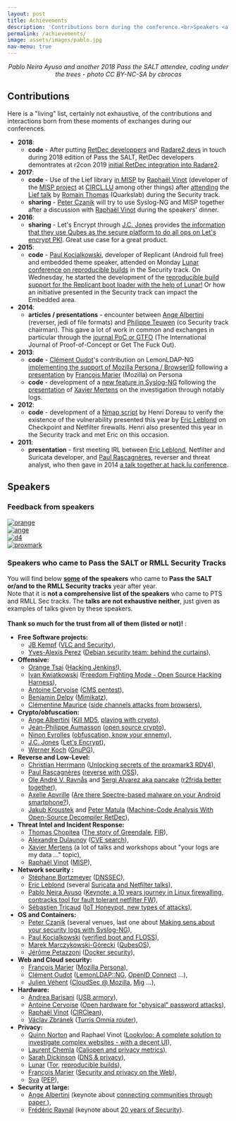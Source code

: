```yaml
---
layout: post
title: Achievements
description: 'Contributions born during the conference.<br>Speakers <a href="https://www.pass-the-salt.org/achievements/#speakers-list">who came</a>.<br>Speakers <a href="https://www.pass-the-salt.org/achievements/#speakers-feedback">feedback</a>.' # test
permalink: /achievements/
image: assets/images/pablo.jpg
nav-menu: true
---
```


<center><i>Pablo Neira Ayuso and another 2018 Pass the SALT attendee, coding under the trees - photo CC BY-NC-SA by cbrocas</i></center>

## Contributions
Here is a "living" list, certainly not exhaustive, of the contributions and interactions born from these moments of exchanges during our conferences.

* **2018**:
  * **code** - After putting [RetDec developpers](https://2018.pass-the-salt.org/schedule/#retdec) and [Radare2 devs](https://2018.pass-the-salt.org/schedule/#r2frida) in touch during 2018 edition of Pass the SALT, RetDec developers demontrates at r2con 2019 [initial RetDec integration into Radare2](https://github.com/radareorg/r2con2019/blob/master/talks/r2retdec/slides.pdf).
* **2017**:
  * **code** - Use of the Lief library [in MISP](https://twitter.com/adulau/status/908969587869454336) by [Raphaël Vinot](https://twitter.com/rafi0t) (developer of the [MISP project](https://www.circl.lu/services/misp-malware-information-sharing-platform/) at [CIRCL.LU](https://www.circl.lu/team/) among other things) after [attending](https://twitter.com/rafi0t/status/882248947900854272) the [Lief talk](https://prog2017.rmll.info/programme/securite-entre-transparence-et-opacite/lief-bibliotheque-d-instrumentation-de-formats-executables-mais-ca-fait-bife-c?lang=en) by [Romain Thomas](https://github.com/romainthomas) (Quarkslab) during the Security track.
  * **sharing** - ​​[Peter Czanik](https://twitter.com/PCzanik) will try to use Syslog-NG and MISP together after a discussion with [Raphaël Vinot](https://twitter.com/rafi0t) during the speakers' dinner.
* **2016**:
  * **sharing** - Let's Encrypt through [J.C. Jones](https://tacticalsecret.com/) provides [the information that they use Qubes as the secure platform to do all ops on Let's encrypt PKI](https://twitter.com/QubesOS/status/750283841743577088). Great use case for a great product.
* **2015**:
  * **code** - [Paul Kocialkowski](http://paulk.fr/), developer of Replicant (Android full free) and embedded theme speaker, attended on Monday [Lunar conference on reproducible builds](https://2015.rmll.info/compilations-reproductibles-dans-debian-et-partout-ailleurs?lang=en) in the Security track. On Wednesday, he started the development of the [reproducible build support for the Replicant boot loader with the help of Lunar!](https://2015.rmll.info/compilations-reproductibles-dans-debian-et-partout-ailleurs?lang=en) Or how an initiative presented in the Security track can impact the Embedded area.
* **2014**:
  * **articles / presentations** - encounter between [Ange Albertini](https://twitter.com/angealbertini) (reverser, jedi of file formats) and [Philippe Teuwen](https://twitter.com/doegox) (co Security track chairman). This gave a lot of work in common and exchanges in particular through the [journal PoC or GTFO](https://www.alchemistowl.org/pocorgtfo/) (The International Journal of Proof-of-Concept or Get The Fuck Out).
* **2013**:
  * **code** - [Clément Oudot](https://framapiaf.org/@clementoudot)'s contribution on LemonLDAP-NG [implementing the support of Mozilla Persona / BrowserID](https://jira.ow2.org/browse/LEMONLDAP-584) following a [presentation](https://schedule2013.rmll.info/programme/technique/securite/article/mozilla-persona-dans-votre?lang=en) by [François Marier](https://fmarier.org/) (Mozilla) on Persona
  * **code** - development of a [new feature in Syslog-NG](https://twitter.com/PCzanik/status/841630044015464450) following the [presentation](https://schedule2013.rmll.info/IMG/pdf/RMLL2013-xme.pdf) of [Xavier Mertens](https://blog.rootshell.be/) on the investigation through notably logs.
* **2012**:
  * **code** - development of a [Nmap script](https://nmap.org/nsedoc/scripts/firewall-bypass.html) by Henri Doreau to verify the existence of the vulnerability presented this year by [Eric Leblond](https://home.regit.org/) on Checkpoint and Netfilter firewalls. Henri also presented this year in the Security track and met Eric on this occasion.
* **2011**:
  * **presentation** - first meeting IRL between [Eric Leblond](https://home.regit.org/), Netfilter and Suricata developer, and [Paul Rascagnères](http://www.r00ted.com/), reverser and threat analyst, who then gave in 2014 [a talk together at hack.lu conference](http://archive.hack.lu/2014/hacklu-joker-presentation.pdf).

<div id="speakers-feedback"/>

## Speakers

### Feedback from speakers

<div class="box alt">
  <div class="row 100% uniform">
    <div class="6u"><span class="image fit"><a href="https://twitter.com/orange_8361/status/1146364203390947330"><img src="/assets/images/orange.png" alt="orange" /></a></span></div>
    <div class="6u$"><span class="image fit"><a href="https://twitter.com/angealbertini/status/1147805786351054849"><img src="/assets/images/ange.png" alt="ange" /></a></span></div>
    <!-- Break -->
    <div class="6u"><span class="image fit"><a href="https://twitter.com/d4_project/status/1146400026194825216"><img src="/assets/images/d4.png" alt="d4" /></a></span></div>
    <div class="6u$"><span class="image fit"><a href="https://twitter.com/RfidGroup/status/1146823265257582592"><img src="/assets/images/proxmark.png" alt="proxmark" /></a></span></div>
  </div>
</div>

<div id="speakers-list"/>

### Speakers who came to Pass the SALT or RMLL Security Tracks

You will find below **<u>some</u> of the speakers** who came to **Pass the SALT or/and to the RMLL Security tracks** year after year.<br> Note that it is **not a comprehensive list of the speakers** who came to PTS and RMLL Sec tracks. The **talks are not exhaustive neither**, just given as examples of talks given by these speakers. <br><br>**Thank so much for the trust from all of them (listed or not)!** :
<ul>
 	<li><strong>Free Software projects:</strong>
<ul>
 	<li><a href="http://www.jbkempf.com/">JB Kempf</a> (<a href="https://2019.pass-the-salt.org/talks/53.html">VLC and Security</a>),</li>
 	<li><a href="https://www.linkedin.com/in/corsac/">Yves-Alexis Perez</a> (<a href="https://2018.pass-the-salt.org/schedule/#debiansecteam">Debian security team: behind the curtains</a>),</li>
</ul>
</li>
	<li><strong>Offensive: </strong>
<ul> 
	<li><a href="https://twitter.com/orange_8361">Orange Tsai</a> (<a href="https://2019.pass-the-salt.org/talks/59.html">Hacking Jenkins!</a>),</li>
	<li><a href="https://twitter.com/justicerage">Ivan Kwiatkowski</a> (<a href="https://2018.pass-the-salt.org/schedule/#harness">Freedom Fighting Mode - Open Source Hacking Harness</a>),</li>
 	<li><a href="https://twitter.com/acervoise">Antoine Cervoise</a> (<a href="https://schedule2013.rmll.info/spip.php?article64&amp;lang=fr">CMS pentest</a>),</li>
 	<li><a href="http://blog.gentilkiwi.com/a-propos">Benjamin Delpy</a> (<a href="https://2014.rmll.info/conference80">Mimikatz</a>),</li>
 	<li><a href="https://cmaurice.fr/">Clémentine Maurice</a> (<a href="https://prog2017.rmll.info/programme/securite-entre-transparence-et-opacite/du-materiel-au-logiciel-exploitation-des-attaques-par-canaux-auxiliaires-depuis?lang=en">side channels attacks from browsers</a>),</li>
</ul>
</li>
 	<li><strong>Crypto/obfuscation:</strong>
<ul>
 	<li><a href="https://code.google.com/archive/p/corkami/">Ange Albertini</a> (<a href="https://2019.pass-the-salt.org/talks/91.html">Kill MD5</a>, <a href="https://2014.rmll.info/conference334?lang=en">playing with crypto</a>),</li>
 	<li><a href="https://aumasson.jp/">Jean-Philippe Aumasson</a> (<a href="https://2015.rmll.info/open-source-crypto?lang=en">open source crypto</a>),</li>
 	<li><a href="https://blog.quarkslab.com/author/ninon-eyrolles.html">Ninon Eyrolles</a> (<a href="https://2014.rmll.info/conference130">obfuscation, know your en</a><a href="https://2014.rmll.info/conference130">nemy</a>),</li>
 	<li><a href="http://J.C. Jones">J.C. Jones</a> (<a href="https://sec2016.rmll.info/programme/#letsencrypt">Let's Encrypt</a>),</li>
 	<li><a href="http://werner.eifelkommune.de/">Werner Koch</a> (<a href="https://schedule2013.rmll.info/programme/technique/securite/article/gnupg-etat-de-l-art">GnuPG</a>),</li>
</ul>
 	<li><strong>Reverse and Low-Level:</strong>
<ul>
 	<li><a href="https://www.linkedin.com/in/herrmann1001/">Christian Herrmann</a> (<a href="https://2019.pass-the-salt.org/talks/49.html">Unlocking secrets of the proxmark3 RDV4</a>),</li>
 	<li><a href="http://www.r00ted.com">Paul Rascagnères</a> (<a href="http://schedule2012.rmll.info/Reverse-Engineering-on-open-source-platform">reverse with OSS</a>),</li>
 	<li><a href="https://twitter.com/oleavr">Ole André V. Ravnås</a> and <a href="https://twitter.com/trufae">Sergi Alvarez aka pancake</a> (<a href="https://2018.pass-the-salt.org/schedule/#r2frida">r2frida better together</a>),</li>
 	<li><a href="https://twitter.com/cryptax">Axelle Apvrille</a> (<a href="https://2018.pass-the-salt.org/schedule/#spectre">Are there Spectre-based malware on your Android smartphone?</a>),</li>
 	<li><a href="https://twitter.com/jakubkroustek">Jakub Kroustek</a> and <a href="https://github.com/PeterMatula">Peter Matula</a> (<a href="https://2018.pass-the-salt.org/schedule/#retdec">Machine-Code Analysis With Open-Source Decompiler RetDec</a>),</li>
</ul>
</li>
 	<li><strong>Threat Intel and Incident Response:</strong>
<ul>
 	<li><a href="http://tomchop.me/">Thomas Chopitea</a> (<a href="https://2018.pass-the-salt.org/schedule/#greendale">The story of Greendale</a>, <a href="https://2015.rmll.info/fir-reponse-sur-incidents-rapide?lang=en">FIR</a>),</li>
 	<li><a href="http://www.foo.be/">Alexandre Dulaunoy</a> (<a href="https://schedule2013.rmll.info/programme/technique/securite/article/cve-search-un-logiciel-libre-der">CVE search</a>),</li>
 	<li><a href="https://blog.rootshell.be/">Xavier Mertens</a> (a lot of talks and workshops about "your logs are my data ..." topic),</li>
 	<li><a href="https://twitter.com/rafi0t">Raphaël Vinot</a> (<a href="https://prog2017.rmll.info/programme/securite-entre-transparence-et-opacite/les-objets-misp-et-comment-nous-changeons-le-paysage-du-partage-d-informations?lang=en">MISP</a>),</li>
</ul>
</li>
 	<li><strong>Network security :</strong>
<ul>
 	<li><span id="result_box" class="" lang="en"></span><a href="http://www.bortzmeyer.org/">Stéphane Bortzmeyer</a> (<a href="https://2014.rmll.info/conference195">DNSSEC</a>),</li>
 	<li><span id="result_box" class="" lang="en"><span title="[présentation] première rencontre IRL entre Eric Leblond, développeur Netfilter et Suricata, et Paul Rascagnères, reverser et threat analyst, qui ont donné ensuite en 2014 une préz conjointe à hack.lu."><a href="https://home.regit.org/">Eric Leblond</a></span></span> (several <a href="https://2015.rmll.info/spip.php?article1062&amp;lang=en">Suricata and Netfilter talks</a>),</li>
 	<li><a href="https://www.netfilter.org/about.html">Pablo Neira Ayuso</a> (<a href="https://2018.pass-the-salt.org/schedule/#netfilter">Keynote: a 10 years journey in Linux firewalling</a>, <a href="http://2008.rmll.info/Fault-tolerant-stateful.html?lang=en">contracks tool for fault tolerant netfilter FW</a>),</li>
 	<li><a href="https://www.linkedin.com/in/tricaud/">Sébastien Tricaud</a> (<a href="https://2018.pass-the-salt.org/schedule/#iothoneypot">IoT Honeypot, new types of attacks</a>),</li>
</ul>
</li>
 	<li><strong>OS and Containers:</strong>
<ul>
 	<li><span id="result_box" class="" lang="en"><span title="A l'image de l'idée de Peter Czanik d'utiliser Syslog-NG et MISP ensemble suite à une discussion avec Raphaël Vinot (développeur du projet MISP au sein du CIRCL.LU) lors de ce repas des conférenciers. "><a href="https://twitter.com/PCzanik">Peter Czanik</a> </span></span>(several venues, last one about <a href="https://prog2017.rmll.info/programme/securite-entre-transparence-et-opacite/donnez-du-sens-a-vos-traces-securite-grace-a-syslog-ng?lang=en">Making sens about your security logs with Syslog-NG</a>),</li>
 	<li><span id="result_box" class="" lang="en"><span title="[code] Paul Kocialkowski, développeur de Replicant (Android full libre) et speaker du thème embarqué, a assisté le lundi à la conférence de Lunar sur les builds reproductibles dans le thème Sécurité."><a href="http://paulk.fr/">Paul Kocialkowski</a> (<a href="https://sec2016.rmll.info/program/#verified-boot">verified boot and FLOSS</a>),</span></span></li>
 	<li><a href="https://www.qubes-os.org/team/#marek-marczykowski-g%C3%B3recki">Marek Marczykowski-Górecki</a> (<a href="https://sec2016.rmll.info/program/#qubes">QubesOS</a>),</li>
 	<li><a href="https://jpetazzo.github.io/">Jérôme Petazzoni</a> (<a href="https://2015.rmll.info/spip.php?article1127&amp;lang=en">Docker security</a>),</li>
</ul>
</li>
 	<li><strong>Web and Cloud security:</strong>
<ul>
 	<li><span id="result_box" class="" lang="en"><span title="[code] contribution de Clément Oudot sur LemonLDAP-NG implémentant le support de Mozilla Persona/BrowserID suite à une présentation de François Marier (Mozilla) sur Persona aux RMLL 2013     "><a href="https://fmarier.org/">François Marier</a></span></span> (<a href="https://schedule2013.rmll.info/programme/technique/securite/article/mozilla-persona-dans-votre?lang=en">Mozilla Persona</a>),</li>
 	<li><a href="http://Clément Oudot">Clément Oudot</a> (<a href="https://2014.rmll.info/conference136">LemonLDAP::NG</a>, <a href="https://2015.rmll.info/spip.php?article1060&amp;lang=en">OpenID Connect</a> ...),</li>
 	<li><a href="https://jve.linuxwall.info/">Julien Véhent</a> (<a href="https://sec2016.rmll.info/program/#ci">CloudSec @ Mozilla</a>, <a href="https://sec2016.rmll.info/program/#mig">Mig</a> ...),</li>
</ul>
</li>
 	<li><strong>Hardware:</strong>
<ul>
 	<li><a href="https://andrea.bio/">Andrea Barisani</a> (<a href="https://sec2016.rmll.info/program/#usb-armory">USB armory</a>),</li>
 	<li><a href="https://twitter.com/acervoise">Antoine Cervoise</a> (<a title="More details about « WORKSHOP : Open hardware for " href="https://2015.rmll.info/spip.php?article2018&amp;lang=en">Open hardware for "physical" password attacks</a>),</li>
 	<li><a href="https://twitter.com/rafi0t">Raphaël Vinot</a> (<a href="https://2015.rmll.info/circlean-un-nettoyeur-de-cle-usb?lang=en">CIRClean</a>),</li>
 	<li><a href="https://twitter.com/orangesunny_cz">Václav Zbránek</a> (<a href="https://prog2017.rmll.info/programme/securite-entre-transparence-et-opacite/le-routeur-turris-omnia-le-centre-libre-et-securise-de-votre-maison?lang=en">Turris Omnia router</a>),</li>
</ul>
</li>
 	<li><strong>Privacy:</strong>
<ul>
 	<li><a href="https://twitter.com/quinnnorton">Quinn Norton</a> and Raphael Vinot (<a href="https://2019.pass-the-salt.org/talks/78.html">Lookyloo: A complete solution to investigate complex websites - with a decent UI</a>),</li>
 	<li><a href="https://fr.wikipedia.org/wiki/Laurent_Chemla">Laurent Chemla</a> (<a href="https://prog2017.rmll.info/programme/securite-entre-transparence-et-opacite/caliopen-indices-de-confidentialite-dans-la-correspondance-numerique?lang=en">Caliopen and privacy metrics</a>),</li>
 	<li><a href="https://www.sinodun.com/team/sara-dickinson/">Sarah Dickinson</a> (<a href="https://prog2017.rmll.info/programme/securite-entre-transparence-et-opacite/respect-de-la-vie-privee-et-dns?lang=en">DNS &amp; privacy</a>),<span id="result_box" class="" lang="en"></span></li>
 	<li><a href="https://mastodon.potager.org/@lunar">Lunar</a> (<a href="https://2014.rmll.info/conference311">Tor</a>, <a href="https://2015.rmll.info/spip.php?article1125&amp;lang=en">reproducible builds</a>),</li>
 	<li><span id="result_box" class="" lang="en"><span title="[code] contribution de Clément Oudot sur LemonLDAP-NG implémentant le support de Mozilla Persona/BrowserID suite à une présentation de François Marier (Mozilla) sur Persona aux RMLL 2013     "><a href="https://fmarier.org/">François Marier</a></span></span> (<a href="https://2015.rmll.info/spip.php?article1049&amp;lang=en">Security and privacy on the Web</a>),</li>
 	<li><a href="https://twitter.com/sva">Sva</a> (<a href="https://prog2017.rmll.info/spip.php?article146&amp;lang=en">PEP</a>),</li>
</ul>
</li>
 	<li><strong>Security at large:</strong>
<ul>
 	<li><a href="https://code.google.com/archive/p/corkami/">Ange Albertini</a> (keynote about  <a href="https://sec2016.rmll.info/program/#connectingcommunities">connecting communities through paper </a>),</li>
 	<li><a href="https://twitter.com/fredraynal">Frédéric Raynal</a> (keynote about <a href="https://2015.rmll.info/keynote-surprise?lang=en">20 years of Security</a>).</li>
</ul>
</li>

